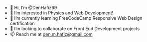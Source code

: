 - 👋 Hi, I’m @DenHafiz69
- 👀 I’m interested in Physics and Web Development!
- 🌱 I’m currently learning FreeCodeCamp Responsive Web Design certification
- 💞️ I’m looking to collaborate on Front End Development projects
- 📫 Reach me at den.m.hafiz@gmail.com

<!---
DenHafiz69/DenHafiz69 is a ✨ special ✨ repository because its `README.md` (this file) appears on your GitHub profile.
You can click the Preview link to take a look at your changes.
--->
